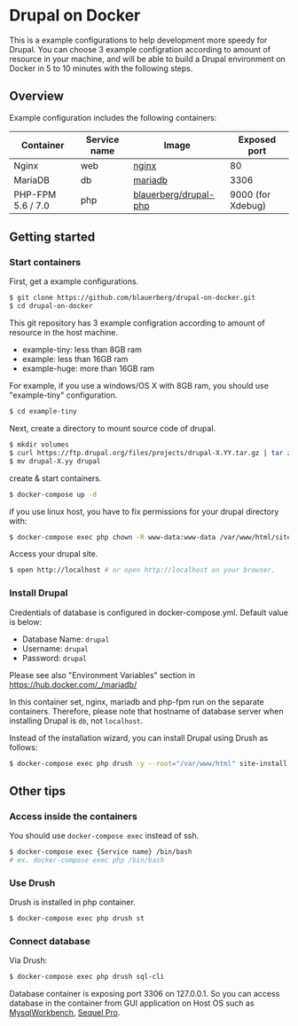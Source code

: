 # Drupal on Docker

This is a example configurations to help development more speedy for Drupal.
You can choose 3 example configration according to amount of resource in your machine, and will be able to build a Drupal environment on Docker in 5 to 10 minutes with the following steps.

## Overview

Example configuration includes the following containers:

| Container | Service name | Image | Exposed port |
| --------- | ------------ | ----- | ------------ |
| Nginx | web | <a href="https://hub.docker.com/_/nginx/" target="_blank">nginx</a> | 80 |
| MariaDB | db | <a href="https://hub.docker.com/_/mariadb/" target="_blank">mariadb</a> | 3306 |
| PHP-FPM 5.6 / 7.0 | php | <a href="https://hub.docker.com/r/blauerberg/drupal-php/" target="_blank">blauerberg/drupal-php</a> | 9000 (for Xdebug) |

## Getting started

### Start containers

First, get a example configurations.
```bash
$ git clone https://github.com/blauerberg/drupal-on-docker.git
$ cd drupal-on-docker
```

This git repository has 3 example configration according to amount of resource in the host machine.

- example-tiny: less than 8GB ram
- example: less than 16GB ram
- example-huge: more than 16GB ram

For example, if you use a windows/OS X with 8GB ram, you should use "example-tiny" configuration.
```bash
$ cd example-tiny
```

Next, create a directory to mount source code of drupal.
```bash
$ mkdir volumes
$ curl https://ftp.drupal.org/files/projects/drupal-X.YY.tar.gz | tar zx --strip=1 -C volumes/drupal
$ mv drupal-X.yy drupal
```

create & start containers.
```bash
$ docker-compose up -d
```

if you use linux host, you have to fix permissions for your drupal directory with:
```bash
$ docker-compose exec php chown -R www-data:www-data /var/www/html/sites/default
```

Access your drupal site.
```bash
$ open http://localhost # or open http://localhost on your browser.
```

### Install Drupal

Credentials of database is configured in docker-compose.yml.
Default value is below:

- Database Name: `drupal`
- Username: `drupal`
- Password: `drupal`

Please see also "Environment Variables" section in https://hub.docker.com/_/mariadb/

In this container set, nginx, mariadb and php-fpm run on the separate containers.
Therefore, please note that hostname of database server when installing Drupal is `db`, not `localhost`.

Instead of the installation wizard, you can install Drupal using Drush as follows:

```bash
$ docker-compose exec php drush -y --root="/var/www/html" site-install standard --site-name="Drupal on Docker" --account-name="drupal" --account-pass="drupal" --db-url="mysql://drupal:drupal@db/drupal"
```

## Other tips

### Access inside the containers

You should use `docker-compose exec` instead of ssh.

```bash
$ docker-compose exec {Service name} /bin/bash
# ex. docker-compose exec php /bin/bash
```

### Use Drush

Drush is installed in php container.

```bash
$ docker-compose exec php drush st
```

### Connect database

Via Drush:
```bash
$ docker-compose exec php drush sql-cli
```

Database container is exposing port 3306 on 127.0.0.1. So you can access database in the container from GUI application on Host OS such as [MysqlWorkbench](https://www.mysql.com/products/workbench/), [Sequel Pro](https://www.sequelpro.com/).
